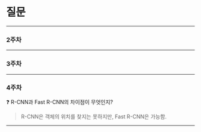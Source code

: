# 질문

---

### 2주차

---

### 3주차

---

### 4주차

<aside>
❓ R-CNN과 Fast R-CNN의 차이점이 무엇인지?

</aside>

> R-CNN은 객체의 위치를 찾지는 못하지만, Fast R-CNN은 가능함.
> 

---